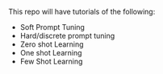 This repo will have tutorials of the following:
 - Soft Prompt Tuning
 - Hard/discrete prompt tuning
 - Zero shot Learning
 - One shot Learning
 - Few Shot Learning
